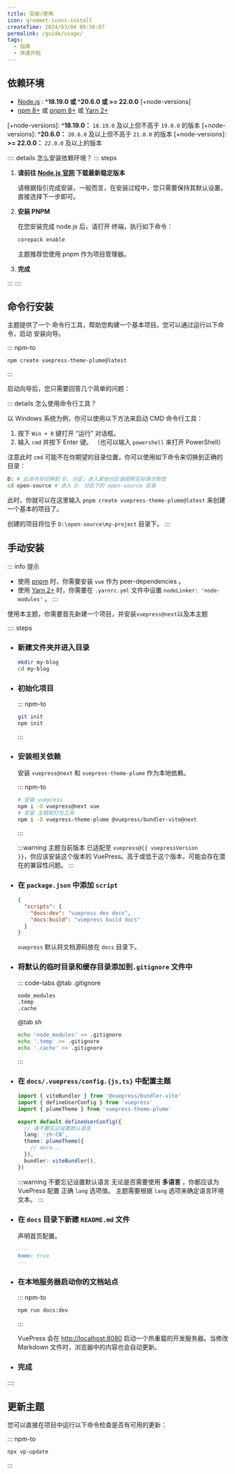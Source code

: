 ```yaml
---
title: 安装/使用
icon: grommet-icons:install
createTime: 2024/03/04 09:50:07
permalink: /guide/usage/
tags:
  - 指南
  - 快速开始
---
```


## 依赖环境

- [Node.js](https://nodejs.org/) : **^18.19.0 或 ^20.6.0 或 >= 22.0.0** [+node-versions]
- [npm 8+](https://www.npmjs.com/) 或 [pnpm 8+](https://pnpm.io/zh/) 或 [Yarn 2+](https://yarnpkg.com/)

[+node-versions]: **^18.19.0：** `18.19.0` 及以上但不高于 `19.0.0` 的版本
[+node-versions]: **^20.6.0：** `20.6.0` 及以上但不高于 `21.0.0` 的版本
[+node-versions]: **>= 22.0.0：** `22.0.0` 及以上的版本

:::: details 怎么安装依赖环境？
::: steps

1. **请前往 [Node.js 官网](https://nodejs.org/zh-cn) 下载最新稳定版本**

   请根据指引完成安装，一般而言，在安装过程中，您只需要保持其默认设置，直接选择下一步即可。

2. **安装 PNPM**

   在您安装完成 node.js 后，请打开 终端，执行如下命令：

   ```sh
   corepack enable
   ```

   主题推荐您使用 pnpm 作为项目管理器。

3. **完成**

:::
::::

## 命令行安装 <Badge type="tip" text="推荐" />

主题提供了一个 命令行工具，帮助您构建一个基本项目。您可以通过运行以下命令，启动 安装向导。

::: npm-to

```sh
npm create vuepress-theme-plume@latest
```

:::

启动向导后，您只需要回答几个简单的问题：

<!-- @include: ../../snippet/create.snippet.md ---->

::: details 怎么使用命令行工具？

以 Windows 系统为例，你可以使用以下方法来启动 CMD 命令行工具：

1. 按下 `Win + R` 键打开 “运行” 对话框。
2. 输入 `cmd` 并按下 Enter 键。 （也可以输入 `powershell` 来打开 PowerShell）

注意此时 `cmd` 可能不在你期望的目录位置，你可以使用如下命令来切换到正确的目录：

```sh
D: # 此命令将切换到 D: 分区，进入其他分区请按照实际情况修改
cd open-source # 进入 D: 分区下的 open-source 目录
```

此时，你就可以在这里输入 `pnpm create vuepress-theme-plume@latest` 来创建一个基本的项目了。

创建的项目将位于 `D:\open-source\my-project` 目录下。
:::

## 手动安装

::: info 提示

- 使用 [pnpm](https://pnpm.io/zh/) 时，你需要安装 `vue` 作为 peer-dependencies 。
- 使用 [Yarn 2+](https://yarnpkg.com/) 时，你需要在 `.yarnrc.yml` 文件中设置 `nodeLinker: 'node-modules'` 。
:::

使用本主题，你需要首先新建一个项目，并安装`vuepress@next`以及本主题

:::: steps

- ### 新建文件夹并进入目录

  ``` sh
  mkdir my-blog
  cd my-blog
  ```

- ### 初始化项目

  ::: npm-to

  ``` sh
  git init
  npm init
  ```

  :::

- ### 安装相关依赖

  安装 `vuepress@next` 和 `vuepress-theme-plume` 作为本地依赖。

  ::: npm-to

  ```sh
  # 安装 vuepress
  npm i -D vuepress@next vue
  # 安装 主题和打包工具
  npm i -D vuepress-theme-plume @vuepress/bundler-vite@next
  ```

  :::

  :::warning
  主题当前版本 已适配至 <code>vuepress@{{ vuepressVersion }}</code>，你应该安装这个版本的 VuePress。高于或低于这个版本，可能会存在潜在的兼容性问题。
  :::

- ### 在 `package.json` 中添加 `script`

  ``` json title="package.json"
  {
    "scripts": {
      "docs:dev": "vuepress dev docs",
      "docs:build": "vuepress build docs"
    }
  }
  ```

  `vuepress` 默认将文档源码放在 `docs` 目录下。

- ### 将默认的临时目录和缓存目录添加到`.gitignore` 文件中

  ::: code-tabs
  @tab .gitignore

  ``` txt
  node_modules
  .temp
  .cache
  ```

  @tab sh

  ``` sh
  echo 'node_modules' >> .gitignore
  echo '.temp' >> .gitignore
  echo '.cache' >> .gitignore
  ```

  :::

- ### 在 `docs/.vuepress/config.{js,ts}` 中配置主题

  ``` ts title="docs/.vuepress/config.ts"
  import { viteBundler } from '@vuepress/bundler-vite'
  import { defineUserConfig } from 'vuepress'
  import { plumeTheme } from 'vuepress-theme-plume'

  export default defineUserConfig({
    // 请不要忘记设置默认语言
    lang: 'zh-CN',
    theme: plumeTheme({
      // more...
    }),
    bundler: viteBundler(),
  })
  ```

  :::warning 不要忘记设置默认语言
  无论是否需要使用 **多语言** ，你都应该为 VuePress 配置 正确 `lang` 选项值。
  主题需要根据 `lang` 选项来确定语言环境文本。
  :::

- ### 在 `docs` 目录下新建 `README.md` 文件

  声明首页配置。

  ``` md title="README.md"
  ---
  home: true
  ---
  ```

- ### 在本地服务器启动你的文档站点

  ::: npm-to

  ``` sh
  npm run docs:dev
  ```

  :::

  VuePress 会在 <http://localhost:8080>
  启动一个热重载的开发服务器。当修改 Markdown 文件时，浏览器中的内容也会自动更新。

- ### 完成

::::

## 更新主题

您可以直接在项目中运行以下命令检查是否有可用的更新：

::: npm-to

``` sh
npx vp-update
```

:::

<script setup lang="ts">
const vuepressVersion = __VUEPRESS_VERSION__
</script>
